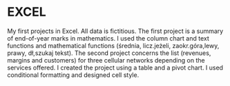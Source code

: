 # EXCEL
My first projects in Excel. All data is fictitious.
The first project is a summary of end-of-year marks in mathematics.
I used the column chart and text functions and mathematical functions (średnia, licz.jeżeli, zaokr.góra,lewy, prawy, dł,szukaj tekst).
The second project concerns the list (revenues, margins and customers) for three cellular networks depending on the services offered.
I created the project using a table and a pivot chart. I used conditional formatting and designed cell style.
